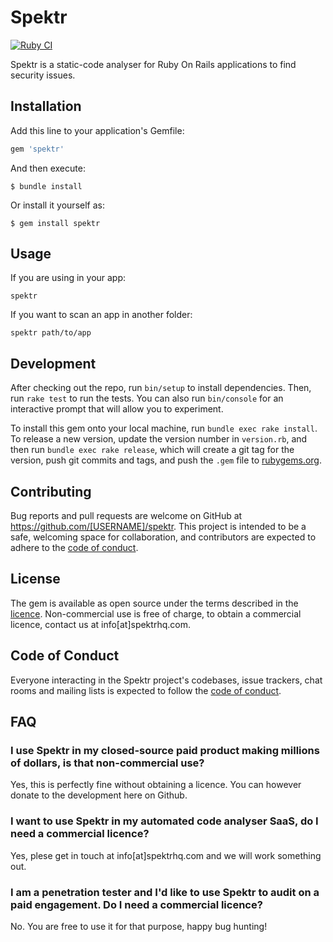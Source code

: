 # Spektr

[![Ruby CI](https://github.com/gregmolnar/spektr/actions/workflows/ci.yaml/badge.svg?branch=master)](https://github.com/gregmolnar/spektr/actions/workflows/ci.yaml)

Spektr is a static-code analyser for Ruby On Rails applications to find security issues.

## Installation

Add this line to your application's Gemfile:

```ruby
gem 'spektr'
```

And then execute:

    $ bundle install

Or install it yourself as:

    $ gem install spektr

## Usage

If you are using in your app:

```
spektr
```

If you want to scan an app in another folder:

```
spektr path/to/app
```


## Development

After checking out the repo, run `bin/setup` to install dependencies. Then, run `rake test` to run the tests. You can also run `bin/console` for an interactive prompt that will allow you to experiment.

To install this gem onto your local machine, run `bundle exec rake install`. To release a new version, update the version number in `version.rb`, and then run `bundle exec rake release`, which will create a git tag for the version, push git commits and tags, and push the `.gem` file to [rubygems.org](https://rubygems.org).

## Contributing

Bug reports and pull requests are welcome on GitHub at https://github.com/[USERNAME]/spektr. This project is intended to be a safe, welcoming space for collaboration, and contributors are expected to adhere to the [code of conduct](https://github.com/gregmolnar/spektr/blob/master/CODE_OF_CONDUCT.md).


## License

The gem is available as open source under the terms described in the [licence](https://github.com/gregmolnar/spektr/blob/master/licence.txt). Non-commercial use is free of charge, to obtain a commercial licence, contact us at info[at]spektrhq.com.


## Code of Conduct

Everyone interacting in the Spektr project's codebases, issue trackers, chat rooms and mailing lists is expected to follow the [code of conduct](https://github.com/gregmolnar/spektr/blob/master/CODE_OF_CONDUCT.md).

## FAQ

### I use Spektr in my closed-source paid product making millions of dollars, is that non-commercial use?

Yes, this is perfectly fine without obtaining a licence. You can however donate to the development here on Github.

### I want to use Spektr in my automated code analyser SaaS, do I need a commercial licence?

Yes, plese get in touch at info[at]spektrhq.com and we will work something out.

### I am a penetration tester and I'd like to use Spektr to audit on a paid engagement. Do I need a commercial licence?

No. You are free to use it for that purpose, happy bug hunting!
